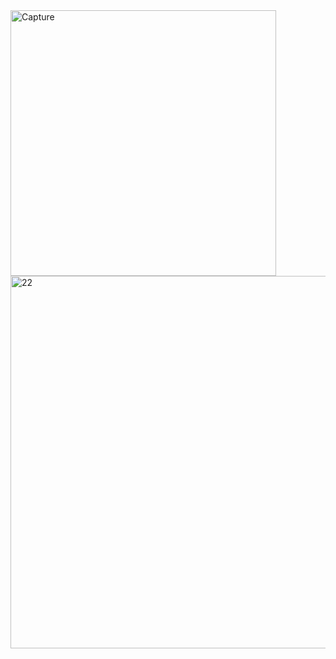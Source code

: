 


<img width="425" alt="Capture" src="https://user-images.githubusercontent.com/77845973/122424081-a25f0380-cfb8-11eb-8a02-0674c7950eea.PNG">


<img width="596" alt="22" src="https://user-images.githubusercontent.com/77845973/122283240-8acf3e80-cf16-11eb-8c86-08c40964c858.PNG">



